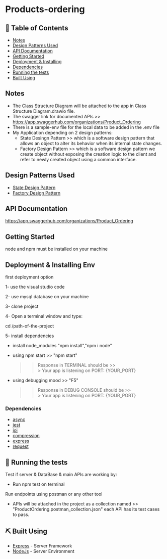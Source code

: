 # Products-ordering
<h3 align="center">

## 📝 Table of Contents

<!-- - [About](#about) -->
- [Notes](#Notes)
- [Design Patterns Used](#Design_Pattern)
- [API Documentation](#API_Documentation)
- [Getting Started](#getting_started)
- [Deployment & Installing](#Deployment_Installing)
- [Dependencies](#Dependencies)
- [Running the tests](#Tests)
- [Built Using](#built_using)

## Notes <a name = "Notes"></a>
- The Class Structure Diagram will be attached to the app in Class Structure Diagram.drawio file.
- The swagger link for documented APIs >> https://app.swaggerhub.com/organizations/Product_Ordering
- There is a sample-env file for the local data to be added in the .env file
- My Application depending on 2 design patterns:
    - State Desingn Pattern >> which is a software design pattern that allows an object to alter its behavior when its internal state changes.
    - Factory Design Pattern >> which is a software design pattern we create object without exposing the creation logic to the client and refer to newly created object using a common interface.

## Design Patterns Used <a name = "Design_Pattern"></a>

  - [State Design Pattern](https://subscription.packtpub.com/book/web_development/9781783287314/4/ch04lvl1sec31/state) 
  - [Factory Design Pattern](https://www.dofactory.com/javascript/design-patterns/factory-method)   

## API Documentation <a name = "API_Documentation"></a>

https://app.swaggerhub.com/organizations/Product_Ordering

## Getting Started <a name = "getting_started"></a>

node and npm must be installed on your machine

## Deployment & Installing Env <a name = "Deployment_Installing"></a>

first deployment option

1- use the visual studio code 

2- use mysql database on your machine

3- clone project

4- Open a terminal window and type:

  cd /path-of-the-project

5- install dependencies

   - install node_modules "npm install","npm i node"
   - using npm start >> "npm start"
      >> Response in TERMINAL should be >>  
                       > Your app is listening on PORT: {YOUR_PORT}

   - using debugging mood >> "F5"
      >> Response in DEBUG CONSOLE should be >>  
                       > Your app is listening on PORT: {YOUR_PORT}

### Dependencies <a name = "Dependencies"></a>

- [async](https://www.npmjs.com/package/async)
- [jest](https://www.npmjs.com/package/jest)
- [joi](https://www.npmjs.com/package/joi)
- [compression](https://www.npmjs.com/package/compression)
- [express](https://expressjs.com/)
- [request](https://www.npmjs.com/package/request)

## 🔧 Running the tests <a name = "Tests"></a>

Test if server & DataBase & main APIs are working by:
  - Run npm test on terminal

Run endpoints using postman or any other tool 
  - APIs will be attached in the project as a collection 
    named >> "ProductOrdering.postman_collection.json"
    each API has its test cases to pass.

## ⛏️ Built Using <a name = "built_using"></a>

- [Express](https://expressjs.com/) - Server Framework
- [NodeJs](https://nodejs.org/en/) - Server Environment
